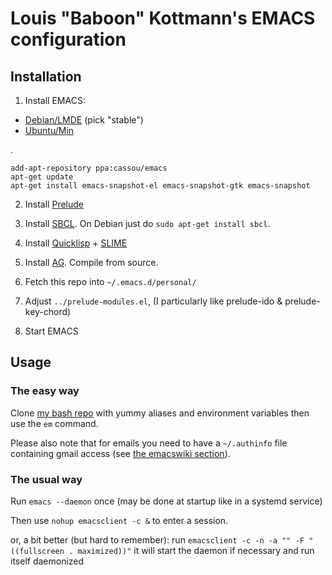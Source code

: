 # Louis "Baboon" Kottmann's EMACS configuration

## Installation

1) Install EMACS:

* [Debian/LMDE](http://emacs.naquadah.org/) (pick "stable")
* [Ubuntu/Min]( https://launchpad.net/~cassou/+archive/emacs)

.

    add-apt-repository ppa:cassou/emacs
    apt-get update
    apt-get install emacs-snapshot-el emacs-snapshot-gtk emacs-snapshot

2) Install [Prelude](https://github.com/bbatsov/prelude)

3) Install [SBCL](http://www.sbcl.org/). On Debian just do `sudo apt-get install sbcl`.

4) Install [Quicklisp](http://www.quicklisp.org) + [SLIME](http://common-lisp.net/project/slime/)

5) Install [AG](https://github.com/ggreer/the_silver_searcher). Compile from source.

6) Fetch this repo into `~/.emacs.d/personal/`

7) Adjust `../prelude-modules.el`, (I particularly like prelude-ido & prelude-key-chord)

8) Start EMACS

## Usage

### The easy way

Clone [my bash repo](https://github.com/LouisKottmann/baboon-bash) with yummy aliases and environment variables then use the `em` command.

Please also note that for emails you need to have a `~/.authinfo` file containing gmail access (see [the emacswiki section](http://www.emacswiki.org/emacs/GnusGmail#toc1)).

### The usual way

Run `emacs --daemon` once (may be done at startup like in a systemd service)

Then use `nohup emacsclient -c &` to enter a session.

or, a bit better (but hard to remember):
run `emacsclient -c -n -a "" -F "((fullscreen . maximized))"`
it will start the daemon if necessary and run itself daemonized
